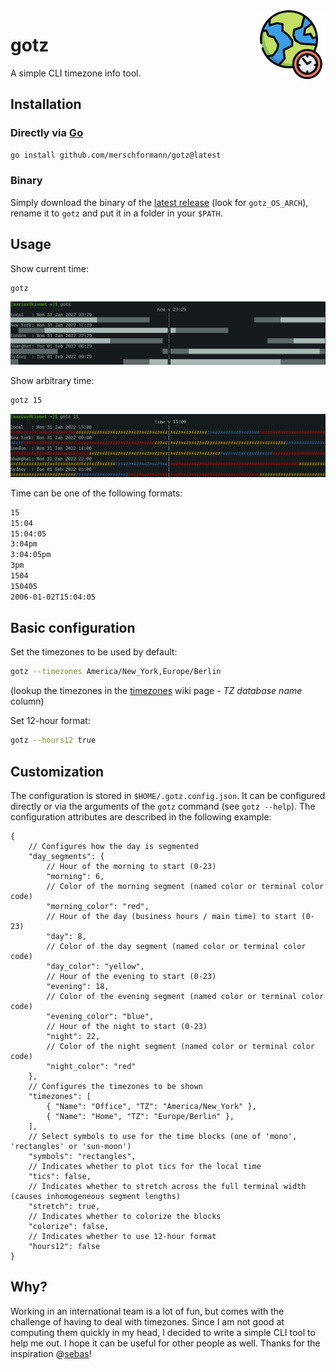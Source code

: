 <img src="material/icon/world.svg" align="right" height="110"/>

# go**tz**

A simple CLI timezone info tool.

## Installation

### Directly via [Go](https://go.dev/doc/install)

```bash
go install github.com/merschformann/gotz@latest
```

### Binary

Simply download the binary of the [latest release](https://github.com/merschformann/gotz/releases/latest/) (look for `gotz_OS_ARCH`), rename it to `gotz` and put it in a folder in your `$PATH`.

## Usage

Show current time:

```bash
gotz
```

![preview](material/screenshot/preview1.png)

Show arbitrary time:

```bash
gotz 15
```

![preview](material/screenshot/preview2.png)

Time can be one of the following formats:

```txt
15
15:04
15:04:05
3:04pm
3:04:05pm
3pm
1504
150405
2006-01-02T15:04:05
```

## Basic configuration

Set the timezones to be used by default:

```bash
gotz --timezones America/New_York,Europe/Berlin
```

(lookup the timezones in the [timezones](https://en.wikipedia.org/wiki/List_of_tz_database_time_zones) wiki page - _TZ database name_ column)

Set 12-hour format:

```bash
gotz --hours12 true
```

## Customization

The configuration is stored in `$HOME/.gotz.config.json`. It can be configured directly or via the arguments of the `gotz` command (see `gotz --help`). The configuration attributes are described in the following example:

```jsonc
{
    // Configures how the day is segmented
    "day_segments": {
        // Hour of the morning to start (0-23)
        "morning": 6,
        // Color of the morning segment (named color or terminal color code)
        "morning_color": "red",
        // Hour of the day (business hours / main time) to start (0-23)
        "day": 8,
        // Color of the day segment (named color or terminal color code)
        "day_color": "yellow",
        // Hour of the evening to start (0-23)
        "evening": 18,
        // Color of the evening segment (named color or terminal color code)
        "evening_color": "blue",
        // Hour of the night to start (0-23)
        "night": 22,
        // Color of the night segment (named color or terminal color code)
        "night_color": "red"
    },
    // Configures the timezones to be shown
    "timezones": [
        { "Name": "Office", "TZ": "America/New_York" },
        { "Name": "Home", "TZ": "Europe/Berlin" },
    ],
    // Select symbols to use for the time blocks (one of 'mono', 'rectangles' or 'sun-moon')
    "symbols": "rectangles",
    // Indicates whether to plot tics for the local time
    "tics": false,
    // Indicates whether to stretch across the full terminal width (causes inhomogeneous segment lengths)
    "stretch": true,
    // Indicates whether to colorize the blocks
    "colorize": false,
    // Indicates whether to use 12-hour format
    "hours12": false
}
```

## Why?

Working in an international team is a lot of fun, but comes with the challenge of having to deal with timezones. Since I am not good at computing them quickly in my head, I decided to write a simple CLI tool to help me out. I hope it can be useful for other people as well.
Thanks for the inspiration @[sebas](https://github.com/sebastian-quintero)!
